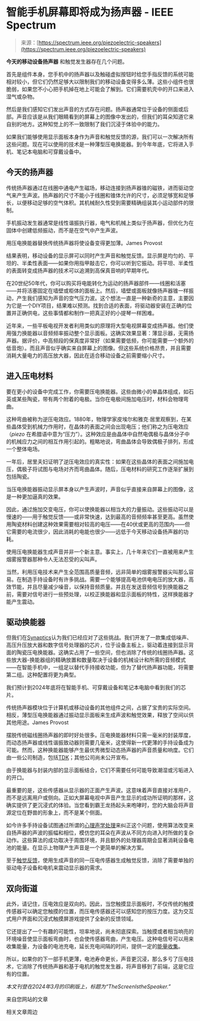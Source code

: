 <!--yml

类别：未分类

日期：2024-05-27 14:48:02

-->

# 智能手机屏幕即将成为扬声器 - IEEE Spectrum

> 来源：[https://spectrum.ieee.org/piezoelectric-speakers](https://spectrum.ieee.org/piezoelectric-speakers)

**今天的移动设备扬声器** 和触觉发生器存在几个问题。

首先是组件本身。您手机中的扬声器以及触碰虚拟按钮时给您手指反馈的系统可能相对较小，但它们仍然足够大以限制我们的移动设备变得多么薄。这些小组件也很脆弱，如果您不小心把手机掉在地上可能会了解到。它们需要机壳中的开口来进入湿气或杂物。

然后是我们感知它们发出声音的方式存在问题。扬声器通常位于设备的侧面或后部。声音应该是从我们眼睛看到的屏幕上的图像中发出的，但我们的耳朵知道它来自别的地方。这种知觉上的不一致限制了我们沉浸于体验中的能力。

如果我们能够使用显示面板本身作为声音和触觉反馈的源，我们可以一次解决所有这些问题。现在可以使用的技术是一种薄型压电换能器。到今年年底，它将进入手机、笔记本电脑和可穿戴设备中。

## 今天的扬声器

传统扬声器通过在线圈中通电产生磁场，移动连接到扬声器锥的磁铁，进而驱动空气来产生声波。扬声器的尺寸不能小于线圈和锥体允许的尺寸，必须足够宽和足够长，以便移动足够的空气体积。其机械耐久性受到需要精确组装其小运动部件的限制。

手机振动发生器通常是线性谐振执行器，电气和机械上类似于扬声器，但优化为在固体中创建低频振动，而不是在空气中产生声波。

用压电换能器替换传统扬声器将使设备变得更加薄。James Provost

结果表明，移动设备的显示屏可以同时产生声音和触觉反馈。显示屏是均匀的、平坦的、半柔性表面——如果你用指甲敲击它，你可以听到它振动。将平坦、半柔性的表面转变成扬声器的技术可以追溯到高保真音响的早期年代。

在20世纪50年代，你可以购买将电能转化为运动的扬声器部件——线圈和活塞——并将活塞固定在墙壁或柜体的面板上。然后，墙壁或面板就像扬声器锥一样振动，产生我们感知为声音的空气压力波。这个想法一直是一种新奇的主意，主要因为它是一个DIY项目，结果难以预测。找到合适的表面，将驱动器安装在正确的位置并正确供电，这些事情都和制作一把真正好的小提琴一样困难。

近年来，一些平板电视开发者利用类似的原理将大型电视屏幕变成扬声器。他们使用强力换能器以音频频率振动整个显示面板。这确实效果显著：薄显示器，无需扬声器。据评价，中高频段的保真度非常好（如果需要低频，你可能需要一个额外的低音炮）。而且声音似乎确实来自屏幕上的图像。但这些系统价格昂贵，并且需要消耗大量电力的高压放大器，因此在适合移动设备之前需要缩小尺寸。

## 进入压电材料

要在更小的设备中完成工作，你需要压电换能器。这些由微小的单晶体组成，如石英或某些陶瓷，带有两个附着的电极。当你在电极间施加电压时，材料会物理弯曲。

这种弯曲被称为逆压电效应。1880年，物理学家皮埃尔和雅克·居里观察到，在某些晶体受到机械力作用时，在晶体的表面之间会出现电压；他们称之为压电效应（*piezo* 在希腊语中意为“压力”）。这种效应是由晶体中自然电偶极与晶体分子中的机械应力之间的相互作用引起的。粗略地说，弯曲晶体会导致偶极子排列，形成一个整体电场。

一年后，居里夫妇证明了逆压电效应的真实性：如果在这些晶体的表面之间施加电压，偶极子将试图与电场对齐而弯曲晶体。随后，压电材料的研究工作逐渐扩展到包括陶瓷。

当压电换能器振动显示屏本身以产生声波时，声音似乎直接来自屏幕上的图像，这是一种更加逼真的效果。

因此，通过施加交变电压，你可以使换能器以相当大的力量振动。这些振动可以是慢速的——用于触觉反馈——或非常快速，达到最高的音频频率甚至更高。虽然使用陶瓷材料创建这种效果需要相对较高的电压——在40伏或更高的范围内——但它需要的电流很少，因此消耗的电能也很少——远低于今天移动设备扬声器的功耗。

使用压电换能器生成声音并非一个新主意。事实上，几十年来它们一直被用来产生烟雾报警器那种令人无法忍受的尖叫声。

当然，利用压电技术来产生全范围高质量音频，远非简单的烟雾报警器尖叫那么容易。在制造手持设备时有许多挑战。需要一个能够提高电池供电电压的放大器，高效节能，并且尽量减少噪音，以保持音频质量。并且在发送音频信号到换能器之前，需要对信号进行一些预处理，以校正换能器和显示面板的特性，这样换能器才能产生震动。

## 驱动换能器

但我们在[Synaptics](https://www.synaptics.com/)认为我们已经应对了这些挑战。我们开发了一款集成低噪声、高压升压放大器和数字信号处理器的芯片，位于设备主板上，驱动着连接到显示背面的陶瓷压电换能器。这确实占用了一些空间，但也消除了传统的线圈扬声器。这些放大器-换能器组的精确放置和数量取决于设备的机械设计和所需的音频模式——在智能手机中，一组足以替代手持接收功能，但为了替代扬声器功能，将需要第二组。这种配置将更为典型。

我们预计到2024年底将在智能手机、可穿戴设备和笔记本电脑中看到我们的芯片。

传统扬声器模块位于计算机或移动设备的其他组件之间，占据了宝贵的实际空间。相反，薄型压电换能器通过振动显示面板来生成声波和触觉效果，释放了空间以供其他用途。James Provost

摆脱传统磁线圈扬声器的即时好处很多。压电换能器材料只需一毫米的封装厚度，而动态扬声器或线性谐振致动器则需要几毫米，这使得新一代更薄的手持设备成为可能。然而，这种换能器能够产生最优秀微型动态扬声器的声音质量和响度。它们由一些公司制造，包括[TDK](https://www.tdk.com/en/index.html)；其他公司尚未公开宣布。

由于换能器与封装内部的显示面板结合，它们不需要任何可能导致潮湿或污垢进入的开口。

最重要的是，这些传感器从显示器的正面产生声波。这意味着声音直接对准用户，而不是远离用户或侧向。正如大屏幕电视中声音产生显示的成功所证明的那样，这确实提供了更沉浸式的体验。当您看到霸王龙扬起头来咆哮时，您的大脑会将声音源定位在野兽的形象上，而不是某个侧面。

如今许多手持设备试图通过所谓的[心理声学处理](https://spectrum.ieee.org/3d-audio)来纠正这个问题，使用算法改变来自扬声器的声波的振幅和相位，模仿您的耳朵在声波从不同方向进入时所做的复杂动作。这些算法的成功取决于周围环境，并且额外的处理器周期会显著消耗设备电池的能量。在显示上物理产生声音是一个更简单的解决方案。

至于[触觉反馈](https://spectrum.ieee.org/haptx-inc-reveals-new-haptic-glove-for-virtual-reality)，使用生成声音的同一压电传感器生成触觉反馈，消除了需要单独的驱动电子设备和电机来震动显示器的需求。

## 双向街道

此外，请记住，压电效应是双向的。因此，当您触摸显示面板时，不仅传统的触摸传感器可以确定您触摸的位置，而压电传感器还可以感知您的按压力度。这为交互式用户界面和沉浸式触摸屏游戏提供了全新的反馈领域。

它还提出了一个有趣的可能性，坦率地说，尚未彻底探索。当触摸或者相当响亮的环境噪音使显示面板弯曲时，也会使传感器弯曲，产生电压。这种电信号可以用来收集能量，为设备的电池充电，延长充电间隔的时间，提供一定的[能量收集](https://ieeexplore.ieee.org/document/7503403)。

所以，如果你的下一部手机更薄，电池寿命更长，声音更沉浸，那么多亏了压电技术，它消除了传统扬声器和基于电机的触觉发生器，将声音移到了前端，这是它应有的位置。

*本文刊登在2024年3月的印刷版上，标题为“TheScreenIstheSpeaker.”*

来自您网站的文章

相关文章周边
